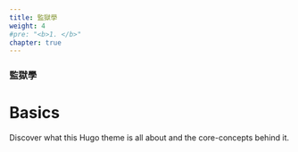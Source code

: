 ```yaml
---
title: 監獄學
weight: 4
#pre: "<b>1. </b>"
chapter: true
---
```


### 監獄學

# Basics

Discover what this Hugo theme is all about and the core-concepts behind it.
